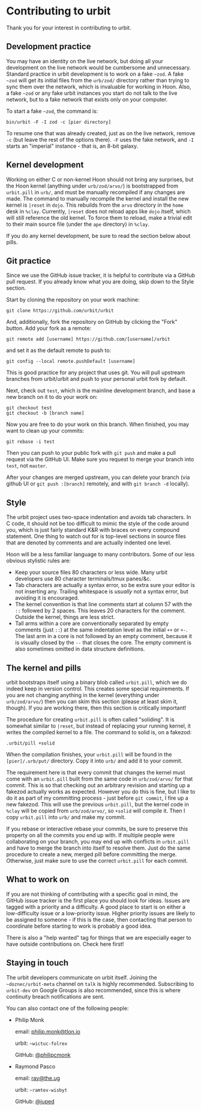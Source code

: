 # Contributing to urbit

Thank you for your interest in contributing to urbit.

## Development practice

You may have an identity on the live network, but doing all your
development on the live network would be cumbersome and unnecessary.
Standard practice in urbit development is to work on a fake `~zod`. A
fake `~zod` will get its initial files from the `urb/zod/` directory
rather than trying to sync them over the network, which is invaluable
for working in Hoon. Also, a fake `~zod` or any fake urbit instances you
start do not talk to the live network, but to a fake network that exists
only on your computer.

To start a fake `~zod`, the command is:

    bin/urbit -F -I zod -c [pier directory]

To resume one that was already created, just as on the live network,
remove `-c` (but leave the rest of the options there). `-F` uses the
fake network, and `-I` starts an "imperial" instance - that is, an 8-bit
galaxy.

## Kernel development

Working on either C or non-kernel Hoon should not bring any surprises,
but the Hoon kernel (anything under `urb/zod/arvo/`) is bootstrapped
from `urbit.pill` in `urb/`, and must be manually recompiled if any
changes are made. The command to manually recompile the kernel and
install the new kernel is `|reset` in `dojo`.  This rebuilds from the
`arvo` directory in the `home` desk in `%clay`.  Currently, `|reset`
does not reload apps like `dojo` itself, which will still reference the
old kernel. To force them to reload, make a trivial edit to their main
source file (under the `ape` directory) in `%clay`.

If you do any kernel development, be sure to read the section below about
pills.

## Git practice

Since we use the GitHub issue tracker, it is helpful to contribute via a
GitHub pull request. If you already know what you are doing, skip down
to the Style section.

Start by cloning the repository on your work machine:

    git clone https://github.com/urbit/urbit

And, additionally, fork the repository on GitHub by clicking the "Fork"
button. Add your fork as a remote:

    git remote add [username] https://github.com/[username]/urbit

and set it as the default remote to push to:

    git config --local remote.pushDefault [username]

This is good practice for any project that uses git. You will pull
upstream branches from urbit/urbit and push to your personal urbit fork
by default.

Next, check out `test`, which is the mainline development branch, and
base a new branch on it to do your work on:

    git checkout test
    git checkout -b [branch name]

Now you are free to do your work on this branch. When finished, you may
want to clean up your commits:

    git rebase -i test

Then you can push to your public fork with `git push` and make a pull
request via the GitHub UI. Make sure you request to merge your branch
into `test`, not `master`.

After your changes are merged upstream, you can delete your branch (via
github UI or `git push :[branch]` remotely, and with `git branch -d`
locally).

## Style

The urbit project uses two-space indentation and avoids tab characters.
In C code, it should not be too difficult to mimic the style of the code
around you, which is just fairly standard K&R with braces on every
compound statement. One thing to watch out for is top-level sections in
source files that are denoted by comments and are actually indented one
level.

Hoon will be a less familiar language to many contributors. Some of our
less obvious stylistic rules are:

-   Keep your source files 80 characters or less wide. Many urbit
    developers use 80 character terminals/tmux panes/&c.
-   Tab characters are actually a syntax error, so be extra sure your
    editor is not inserting any. Trailing whitespace is *usually* not a
    syntax error, but avoiding it is encouraged.
-   The kernel convention is that line comments start at column 57 with
    the `::` followed by 2 spaces. This leaves 20 characters for the
    comment.  Outside the kernel, things are less strict.
-   Tall arms within a core are conventionally separated by empty comments
    (just `::`) at the same indentation level as the initial `++` or `+-`.
    The last arm in a core is not followed by an empty comment, because it
    is visually closed by the `--` that closes the core. The empty comment
    is also sometimes omitted in data structure definitions.

## The kernel and pills

urbit bootstraps itself using a binary blob called `urbit.pill`, which
we do indeed keep in version control. This creates some special
requirements. If you are not changing anything in the kernel (everything
under `urb/zod/arvo/`) then you can skim this section (please at least
skim it, though). If you are working there, then this section is
critically important!

The procedure for creating `urbit.pill` is often called "soliding". It
is somewhat similar to `|reset`, but instead of replacing your running
kernel, it writes the compiled kernel to a file. The command to solid
is, on a fakezod:

    .urbit/pill +solid

When the compilation finishes, your `urbit.pill` will be found in the
`[pier]/.urb/put/` directory. Copy it into `urb/` and add it to your
commit.

The requirement here is that every commit that changes the kernel must
come with an `urbit.pill` built from the same code in `urb/zod/arvo/`
for that commit. This is so that checking out an arbitrary revision and
starting up a fakezod actually works as expected. However you do this is
fine, but I like to do it as part of my committing process - just before
`git commit`, I fire up a new fakezod. This will use the previous
`urbit.pill`, but the kernel code in `%clay` will be copied from
`urb/zod/arvo/`, so `+solid` will compile it. Then I copy `urbit.pill`
into `urb/` and make my commit.

If you rebase or interactive rebase your commits, be sure to preserve
this property on all the commits you end up with. If multiple people
were collaborating on your branch, you may end up with conflicts in
`urbit.pill` and have to merge the branch into itself to resolve them.
Just do the same procedure to create a new, merged pill before
committing the merge. Otherwise, just make sure to use the correct
`urbit.pill` for each commit.

## What to work on

If you are not thinking of contributing with a specific goal in mind,
the GitHub issue tracker is the first place you should look for ideas.
Issues are tagged with a priority and a difficulty. A good place to
start is on either a low-difficulty issue or a low-priority issue.
Higher priority issues are likely to be assigned to someone - if this is
the case, then contacting that person to coordinate before starting to
work is probably a good idea.

There is also a "help wanted" tag for things that we are especially
eager to have outside contributions on. Check here first!

## Staying in touch

The urbit developers communicate on urbit itself. Joining the
`~doznec/urbit-meta` channel on `talk` is highly recommended.
Subscribing to `urbit-dev` on Google Groups is also recommended, since
this is where continuity breach notifications are sent.

You can also contact one of the following people:

-   Philip Monk

    email: philip.monk@tlon.io

    urbit: `~wictuc-folrex`

    GitHub: [@philipcmonk](https://github.com/philipcmonk/)

-   Raymond Pasco

    email: ray@the.ug

    urbit: `~ramtev-wisbyt`

    GitHub: [@juped](https://github.com/juped/)
